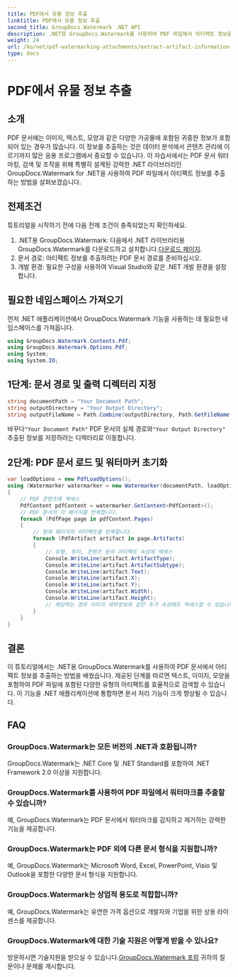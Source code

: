 ```yaml
---
title: PDF에서 유물 정보 추출
linktitle: PDF에서 유물 정보 추출
second_title: GroupDocs.Watermark .NET API
description: .NET용 GroupDocs.Watermark를 사용하여 PDF 파일에서 아티팩트 정보를 추출하는 방법을 알아보세요. 문서 처리 능력을 향상시켜 보세요.
weight: 24
url: /ko/net/pdf-watermarking-attachments/extract-artifact-information-pdf/
type: docs
---
```

# PDF에서 유물 정보 추출

## 소개
PDF 문서에는 이미지, 텍스트, 모양과 같은 다양한 가공물에 포함된 귀중한 정보가 포함되어 있는 경우가 많습니다. 이 정보를 추출하는 것은 데이터 분석에서 콘텐츠 관리에 이르기까지 많은 응용 프로그램에서 중요할 수 있습니다. 이 자습서에서는 PDF 문서 워터마킹, 검색 및 조작을 위해 특별히 설계된 강력한 .NET 라이브러리인 GroupDocs.Watermark for .NET을 사용하여 PDF 파일에서 아티팩트 정보를 추출하는 방법을 살펴보겠습니다.
## 전제조건
튜토리얼을 시작하기 전에 다음 전제 조건이 충족되었는지 확인하세요.
1.  .NET용 GroupDocs.Watermark: 다음에서 .NET 라이브러리용 GroupDocs.Watermark를 다운로드하고 설치합니다.[다운로드 페이지](https://releases.groupdocs.com/Watermark/net/).
2. 문서 경로: 아티팩트 정보를 추출하려는 PDF 문서 경로를 준비하십시오.
3. 개발 환경: 필요한 구성을 사용하여 Visual Studio와 같은 .NET 개발 환경을 설정합니다.

## 필요한 네임스페이스 가져오기
먼저 .NET 애플리케이션에서 GroupDocs.Watermark 기능을 사용하는 데 필요한 네임스페이스를 가져옵니다.
```csharp
using GroupDocs.Watermark.Contents.Pdf;
using GroupDocs.Watermark.Options.Pdf;
using System;
using System.IO;
```
## 1단계: 문서 경로 및 출력 디렉터리 지정
```csharp
string documentPath = "Your Document Path";
string outputDirectory = "Your Output Directory";
string outputFileName = Path.Combine(outputDirectory, Path.GetFileName(documentPath));
```
 바꾸다`"Your Document Path"` PDF 문서의 실제 경로와`"Your Output Directory"` 추출된 정보를 저장하려는 디렉터리로 이동합니다.
## 2단계: PDF 문서 로드 및 워터마커 초기화
```csharp
var loadOptions = new PdfLoadOptions();
using (Watermarker watermarker = new Watermarker(documentPath, loadOptions))
{
    // PDF 콘텐츠에 액세스
    PdfContent pdfContent = watermarker.GetContent<PdfContent>();
    // PDF 문서의 각 페이지를 반복합니다.
    foreach (PdfPage page in pdfContent.Pages)
    {
        // 현재 페이지의 아티팩트를 반복합니다.
        foreach (PdfArtifact artifact in page.Artifacts)
        {
            // 유형, 위치, 콘텐츠 등의 아티팩트 속성에 액세스
            Console.WriteLine(artifact.ArtifactType);
            Console.WriteLine(artifact.ArtifactSubtype);
            Console.WriteLine(artifact.Text);
            Console.WriteLine(artifact.X);
            Console.WriteLine(artifact.Y);
            Console.WriteLine(artifact.Width);
            Console.WriteLine(artifact.Height);
            // 해당하는 경우 이미지 세부정보와 같은 추가 속성에도 액세스할 수 있습니다.
        }
    }
}
```

## 결론
이 튜토리얼에서는 .NET용 GroupDocs.Watermark를 사용하여 PDF 문서에서 아티팩트 정보를 추출하는 방법을 배웠습니다. 제공된 단계를 따르면 텍스트, 이미지, 모양을 포함하여 PDF 파일에 포함된 다양한 유형의 아티팩트를 효율적으로 검색할 수 있습니다. 이 기능을 .NET 애플리케이션에 통합하면 문서 처리 기능이 크게 향상될 수 있습니다.
## FAQ
### GroupDocs.Watermark는 모든 버전의 .NET과 호환됩니까?
GroupDocs.Watermark는 .NET Core 및 .NET Standard를 포함하여 .NET Framework 2.0 이상을 지원합니다.
### GroupDocs.Watermark를 사용하여 PDF 파일에서 워터마크를 추출할 수 있습니까?
예, GroupDocs.Watermark는 PDF 문서에서 워터마크를 감지하고 제거하는 강력한 기능을 제공합니다.
### GroupDocs.Watermark는 PDF 외에 다른 문서 형식을 지원합니까?
예, GroupDocs.Watermark는 Microsoft Word, Excel, PowerPoint, Visio 및 Outlook을 포함한 다양한 문서 형식을 지원합니다.
### GroupDocs.Watermark는 상업적 용도로 적합합니까?
예, GroupDocs.Watermark는 유연한 가격 옵션으로 개발자와 기업을 위한 상용 라이센스를 제공합니다.
### GroupDocs.Watermark에 대한 기술 지원은 어떻게 받을 수 있나요?
 방문하시면 기술지원을 받으실 수 있습니다.[GroupDocs.Watermark 포럼](https://forum.groupdocs.com/c/watermark/19) 귀하의 질문이나 문제를 게시합니다.